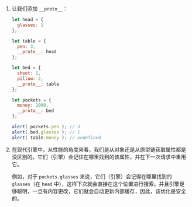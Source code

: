 
1. 让我们添加 `__proto__`：

    ```js
    let head = {
      glasses: 1
    };

    let table = {
      pen: 3,
      __proto__: head
    };

    let bed = {
      sheet: 1,
      pillow: 2,
      __proto__: table
    };

    let pockets = {
      money: 2000,
      __proto__: bed
    };

    alert( pockets.pen ); // 3
    alert( bed.glasses ); // 1
    alert( table.money ); // undefined
    ```

2. 在现代引擎中，从性能的角度来看，我们是从对象还是从原型链获取属性都是没区别的。它们（引擎）会记住在哪里找到的该属性，并在下一次请求中重用它。

    例如，对于 `pockets.glasses` 来说，它们（引擎）会记得在哪里找到的 `glasses`（在 `head` 中），这样下次就会直接在这个位置进行搜索。并且引擎足够聪明，一旦有内容更改，它们就会自动更新内部缓存，因此，该优化是安全的。

